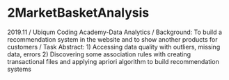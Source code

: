 # 2MarketBasketAnalysis
2019.11 / Ubiqum Coding Academy-Data Analytics / Background: To build a recommendation system in the website and to show another products for customers / Task Abstract: 1) Accessing data quality with outliers, missing data, errors 2) Discovering some association rules with creating transactional files and applying apriori algorithm to build recommendation systems

